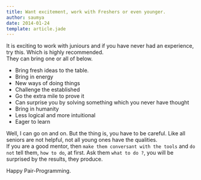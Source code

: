 ```yaml
---
title: Want excitement, work with Freshers or even younger.
author: saumya
date: 2014-01-24
template: article.jade
---
```



It is exciting to work with juniours and if you have never had an experience, try this. Which is highly recommended.     
They can bring one or all of below.
- Bring fresh ideas to the table.
- Bring in energy
- New ways of doing things
- Challenge the established
- Go the extra mile to prove it
- Can surprise you by solving something which you never have thought
- Bring in humanity
- Less logical and more intuitional
- Eager to learn     

Well, I can go on and on. But the thing is, you have to be careful. Like all seniors are not helpful, not all young ones have the qualities.      
If you are a good mentor, then `make them conversant with the tools` and `do not` tell them, `how to do`, at first. Ask them `what to do ?`, you will be surprised by the results, they produce.     

Happy Pair-Programming.






